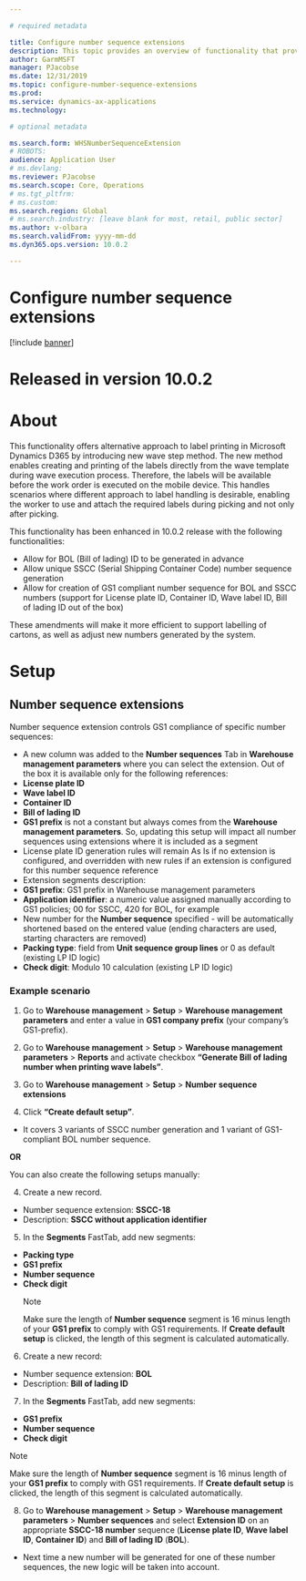 ```yaml
---

# required metadata

title: Configure number sequence extensions
description: This topic provides an overview of functionality that provides number sequence extensions for License plate ID, Wave label ID, container ID, and bill of lading ID.
author: GarmMSFT
manager: PJacobse
ms.date: 12/31/2019
ms.topic: configure-number-sequence-extensions
ms.prod:
ms.service: dynamics-ax-applications
ms.technology:

# optional metadata

ms.search.form: WHSNumberSequenceExtension
# ROBOTS:
audience: Application User
# ms.devlang:
ms.reviewer: PJacobse
ms.search.scope: Core, Operations
# ms.tgt_pltfrm:
# ms.custom:
ms.search.region: Global
# ms.search.industry: [leave blank for most, retail, public sector]
ms.author: v-olbara
ms.search.validFrom: yyyy-mm-dd
ms.dyn365.ops.version: 10.0.2

---
```


# Configure number sequence extensions

[!include [banner](../includes/banner.md)]

# Released in version 10.0.2

# About

This functionality offers alternative approach to label printing in Microsoft Dynamics D365 by introducing new wave step method. The new method enables creating and printing of the labels directly from the wave template during wave execution process. Therefore, the labels will be available before the work order is executed on the mobile device. This handles scenarios where different approach to label handling is desirable, enabling the worker to use and attach the required labels during picking and not only after picking.

This functionality has been enhanced in 10.0.2 release with the following functionalities:
- Allow for BOL (Bill of lading) ID to be generated in advance
- Allow unique SSCC (Serial Shipping Container Code) number sequence generation
- Allow for creation of GS1 compliant number sequence for BOL and SSCC numbers (support for License plate ID, Container ID, Wave label ID, Bill of lading ID out of the box)

These amendments will make it more efficient to support labelling of cartons, as well as adjust new numbers generated by the system.

# Setup

## Number sequence extensions

Number sequence extension controls GS1 compliance of specific number sequences:

- A new column was added to the **Number sequences** Tab in **Warehouse management parameters** where you can select the extension. Out of the box it is available only for the following references:
 - **License plate ID**
 - **Wave label ID**
 - **Container ID**
 - **Bill of lading ID**
- **GS1 prefix** is not a constant but always comes from the **Warehouse management parameters**. So, updating this setup will impact all number sequences using extensions where it is included as a segment
- License plate ID generation rules will remain As Is if no extension is configured, and overridden with new rules if an extension is configured for this number sequence reference
- Extension segments description:
 - **GS1 prefix**: GS1 prefix in Warehouse management parameters
 - **Application identifier**: a numeric value assigned manually according to GS1 policies; 00 for SSCC, 420 for BOL, for example
 - New number for the **Number sequence** specified - will be automatically shortened based on the entered value (ending characters are used, starting characters are removed)
 - **Packing type**: field from **Unit sequence group lines** or 0 as default (existing LP ID logic)
 - **Check digit**: Modulo 10 calculation (existing LP ID logic)

### Example scenario

1. Go to **Warehouse management** \> **Setup** \> **Warehouse management parameters** and enter a value in **GS1 company prefix** (your company’s GS1-prefix).

2. Go to **Warehouse management** \> **Setup** \> **Warehouse management parameters** \> **Reports** and activate checkbox **“Generate Bill of lading number when printing wave labels”**.

3. Go to **Warehouse management** \> **Setup** \> **Number sequence extensions**

4. Click **“Create default setup”**.
- It covers 3 variants of SSCC number generation and 1 variant of GS1-compliant BOL number sequence.

**OR**

You can also create the following setups manually:

4. Create a new record.

- Number sequence extension: **SSCC-18**
- Description: **SSCC without application identifier**

5. In the **Segments** FastTab, add new segments:

-	**Packing type**
- **GS1 prefix**
- **Number sequence**
- **Check digit**
  > [!NOTE]
  > Make sure the length of **Number sequence** segment is 16 minus length of your **GS1 prefix**  to comply with GS1 requirements. If **Create default setup** is clicked, the length of this segment is calculated automatically.

6. Create a new record:

- Number sequence extension: **BOL**
- Description: **Bill of lading ID**

7. In the **Segments** FastTab, add new segments:

-	**GS1 prefix**
-	**Number sequence**
-	**Check digit**
  > [!NOTE]
  > Make sure the length of **Number sequence** segment is 16 minus length of your **GS1 prefix**  to comply with GS1 requirements. If **Create default setup** is clicked, the length of this segment is calculated automatically.

8. Go to **Warehouse management** \> **Setup** \> **Warehouse management parameters** \> **Number sequences** and select **Extension ID** on an appropriate **SSCC-18 number** sequence (**License plate ID**, **Wave label ID**, **Container ID**) and **Bill of lading ID** (**BOL**).
- Next time a new number will be generated for one of these number sequences, the new logic will be taken into account.
